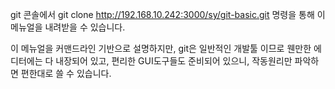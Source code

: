 git 콘솔에서
    git clone http://192.168.10.242:3000/sy/git-basic.git
명령을 통해 이 메뉴얼을 내려받을 수 있습니다.

이 메뉴얼을 커맨드라인 기반으로 설명하지만, git은 일반적인 개발툴 이므로 웬만한 에디터에는 다 내장되어 있고, 편리한 GUI도구들도 준비되어 있으니, 작동원리만 파악하면 편한대로 쓸 수 있습니다.